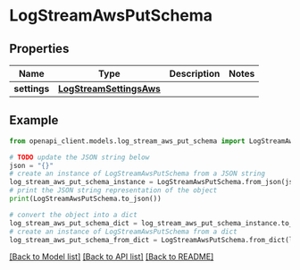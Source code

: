 # LogStreamAwsPutSchema


## Properties

Name | Type | Description | Notes
------------ | ------------- | ------------- | -------------
**settings** | [**LogStreamSettingsAws**](LogStreamSettingsAws.md) |  | 

## Example

```python
from openapi_client.models.log_stream_aws_put_schema import LogStreamAwsPutSchema

# TODO update the JSON string below
json = "{}"
# create an instance of LogStreamAwsPutSchema from a JSON string
log_stream_aws_put_schema_instance = LogStreamAwsPutSchema.from_json(json)
# print the JSON string representation of the object
print(LogStreamAwsPutSchema.to_json())

# convert the object into a dict
log_stream_aws_put_schema_dict = log_stream_aws_put_schema_instance.to_dict()
# create an instance of LogStreamAwsPutSchema from a dict
log_stream_aws_put_schema_from_dict = LogStreamAwsPutSchema.from_dict(log_stream_aws_put_schema_dict)
```
[[Back to Model list]](../README.md#documentation-for-models) [[Back to API list]](../README.md#documentation-for-api-endpoints) [[Back to README]](../README.md)


